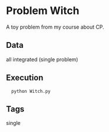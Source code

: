 # Problem Witch

A toy problem from my course about CP.

## Data
  all integrated (single problem)

## Execution
```
  python Witch.py
```

## Tags
  single
